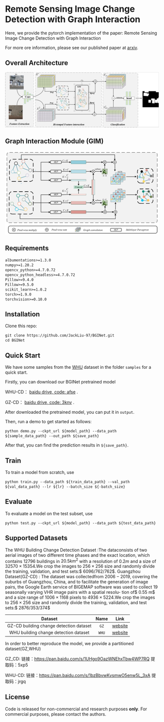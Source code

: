 # Remote Sensing Image Change Detection with Graph Interaction

Here, we provide the pytorch implementation of the paper: Remote Sensing Image Change Detection with Graph Interaction

For more ore information, please see our published paper at [arxiv](https://arxiv.org/abs/2103.00208).

## Overall Architecture

<img src="images/image-20230705091427940.png" alt="image-20230705091427940" style="zoom:67%;" />

## Graph Interaction Module (GIM)

<img src="images/image-20230705091534396.png" alt="image-20230705091534396" style="zoom:60%;" />

## Requirements

```
albumentations>=1.3.0
numpy>=1.20.2
opencv_python>=4.7.0.72
opencv_python_headless>=4.7.0.72
Pillow>=9.4.0
Pillow>=9.5.0
scikit_learn>=1.0.2
torch>=1.9.0
torchvision>=0.10.0
```


## Installation

Clone this repo:

```shell
git clone https://github.com/JackLiu-97/BGINet.git
cd BGINet
```



## Quick Start

We have some samples from the [WHU](https://justchenhao.github.io/LEVIR/) dataset in the folder `samples` for a quick start.

Firstly, you can download our BGINet pretrained model

WHU-CD： [baidu drive, code: afse](https://pan.baidu.com/s/1mfPR4fz6lBWnjxbAh4e4ZA ) . 

GZ-CD： [baidu drive, code: 3knv](https://pan.baidu.com/s/1Ks4wJtrWOSUBFXj88gKVTw ) . 

After downloaded the pretrained model, you can put it in `output`.

Then, run a demo to get started as follows:

```shell
python demo.py --ckpt_url ${model_path} --data_path ${sample_data_path} --out_path ${save_path}
```

After that, you can find the prediction results in `${save_path}`.



## Train

To train a model from scratch, use

```shell
python train.py --data_path ${train_data_path} --val_path ${val_data_path} --lr ${lr} --batch_size ${-batch_size}
```



## Evaluate

To evaluate a model on the test subset, use

```shell
python test.py --ckpt_url ${model_path} --data_path ${test_data_path}
```



## Supported Datasets

The WHU Building Change Detection Dataset :The dataconsists of two aerial images of two different time phases and the exact location, which contains $12796$ buildings in $20.5km^2$ with a resolution of $0.2 m$ and a size of $32570\times15354$.We crop the images to $256\times256$ size and randomly divide the training, validation, and test sets:$ 6096/762/762$.
		Guangzhou Dataset(GZ-CD) : The dataset was collectedfrom $2006-2019$, covering the suburbs of Guangzhou, China, and to facilitate the generation of image pairs, the Google Earth service of BIGEMAP software was used to collect 19 seasonally varying VHR image pairs with a spatial resolu-
tion of$ 0.55 m$ and a size range of $1006\times1168$ pixels to $4936\times5224$.We crop the images to $256\times 256$ size and randomly divide the training, validation, and test sets:$ 2876/353/374$

|                 Dataset                 | Name  |                             Link                             |
| :-------------------------------------: | :---: | :----------------------------------------------------------: |
| GZ-CD building change detection dataset | `GZ`  | [website](https://github.com/daifeng2016/Change-Detection-Dataset-for-High-Resolution-Satellite-Imagery) |
|  WHU building change detection dataset  | `WHU` | [website](http://study.rsgis.whu.edu.cn/pages/download/building_dataset.html) |

In order to better reproduce the model, we provide a partitioned dataset(GZ,WHU)

GZ_CD: 链接：https://pan.baidu.com/s/1UHgo9OazWNEhxTbw4WP7RQ 提取码：5xp5 

WHU-CD: 链接：https://pan.baidu.com/s/1bzBbvwKvsmwO5enw5L_3xA 提取码：jrgq 


## License

Code is released for non-commercial and research purposes **only**. For commercial purposes, please contact the authors.
